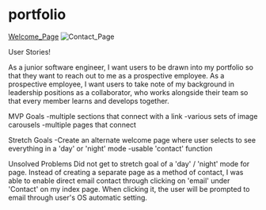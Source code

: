 # portfolio
[Welcome_Page](https://user-images.githubusercontent.com/115204404/200368442-60ac3b4d-4fff-474c-bb27-b3da2004cb49.png)
![Contact_Page](https://user-images.githubusercontent.com/115204404/200368457-7822189a-46c9-4173-8120-313cd1d2d800.png)



User Stories!

As a junior software engineer, I want users to be drawn into my portfolio so that they want to reach out to me as a prospective employee. As a prospective employee, I want users to take note of my background in leadership positions as a collaborator, who works alongside their team so that every member learns and develops together.

MVP Goals
-multiple sections that connect with a link
-various sets of image carousels
-multiple pages that connect

Stretch Goals
-Create an alternate welcome page where user selects to see everything in a 'day' or 'night' mode
-usable 'contact' function

Unsolved Problems
Did not get to stretch goal of a 'day' / 'night' mode for page. 
Instead of creating a separate page as a method of contact, I was able to enable direct email contact through clicking on 'email' under 'Contact' on my index page. When clicking it, the user will be prompted to email through user's OS automatic setting.
